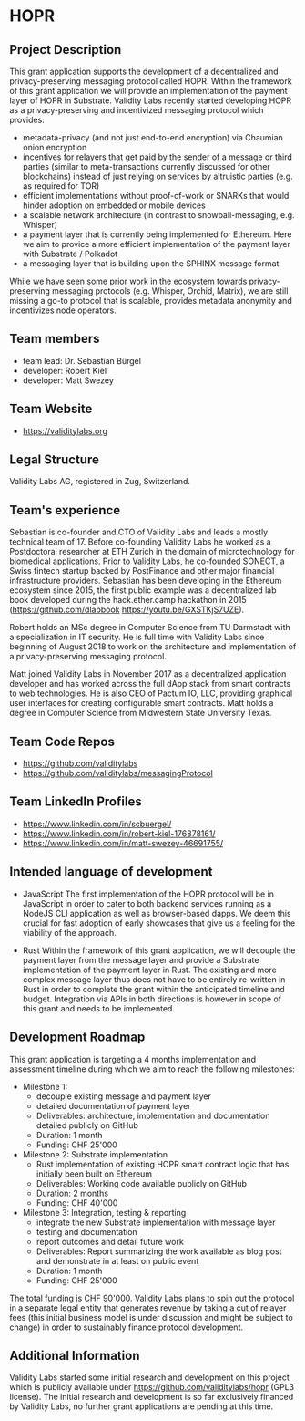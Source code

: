 # HOPR

## Project Description
This grant application supports the development of a decentralized and privacy-preserving messaging protocol called HOPR. Within the framework of this grant application we will provide an implementation of the payment layer of HOPR in Substrate. Validity Labs recently started developing HOPR as a privacy-preserving and incentivized messaging protocol which provides:
* metadata-privacy (and not just end-to-end encryption) via Chaumian onion encryption
* incentives for relayers that get paid by the sender of a message or third parties (similar to meta-transactions currently discussed for other blockchains) instead of just relying on services by altruistic parties (e.g. as required for TOR)
* efficient implementations without proof-of-work or SNARKs that would hinder adoption on embedded or mobile devices
* a scalable network architecture (in contrast to snowball-messaging, e.g. Whisper)
* a payment layer that is currently being implemented for Ethereum. Here we aim to provice a more efficient implementation of the payment layer with Substrate / Polkadot
* a messaging layer that is building upon the SPHINX message format

While we have seen some prior work in the ecosystem towards privacy-preserving messaging protocols (e.g. Whisper, Orchid, Matrix), we are still missing a go-to protocol that is scalable, provides metadata anonymity and incentivizes node operators.

## Team members
* team lead: Dr. Sebastian Bürgel
* developer: Robert Kiel
* developer: Matt Swezey

## Team Website	
* https://validitylabs.org

## Legal Structure 
Validity Labs AG, registered in Zug, Switzerland.

## Team's experience
Sebastian is co-founder and CTO of Validity Labs and leads a mostly technical team of 17. Before co-founding Validity Labs he worked as a Postdoctoral researcher at ETH Zurich in the domain of microtechnology for biomedical applications. Prior to Validity Labs, he co-founded SONECT, a Swiss fintech startup backed by PostFinance and other major financial infrastructure providers. Sebastian has been developing in the Ethereum ecosystem since 2015, the first public example was a decentralized lab book developed during the hack.ether.camp hackathon in 2015 (https://github.com/dlabbook https://youtu.be/GXSTKjS7UZE).

Robert holds an MSc degree in Computer Science from TU Darmstadt with a specialization in IT security. He is full time with Validity Labs since beginning of August 2018 to work on the architecture and implementation of a privacy-preserving messaging protocol.

Matt joined Validity Labs in November 2017 as a decentralized application developer and has worked across the full dApp stack from smart contracts to web technologies. He is also CEO of Pactum IO, LLC, providing graphical user interfaces for creating configurable smart contracts. Matt holds a degree in Computer Science from Midwestern State University Texas.

## Team Code Repos
* https://github.com/validitylabs
* https://github.com/validitylabs/messagingProtocol

## Team LinkedIn Profiles
* https://www.linkedin.com/in/scbuergel/
* https://www.linkedin.com/in/robert-kiel-176878161/
* https://www.linkedin.com/in/matt-swezey-46691755/

## Intended language of development
* JavaScript
The first implementation of the HOPR protocol will be in JavaScript in order to cater to both backend services running as a NodeJS CLI application as well as browser-based dapps. We deem this crucial for fast adoption of early showcases that give us a feeling for the viability of the approach.

* Rust
Within the framework of this grant application, we will decouple the payment layer from the message layer and provide a Substrate implementation of the payment layer in Rust. The existing and more complex message layer thus does not have to be entirely re-written in Rust in order to complete the grant within the anticipated timeline and budget. Integration via APIs in both directions is however in scope of this grant and needs to be implemented.

## Development Roadmap
This grant application is targeting a 4 months implementation and assessment timeline during which we aim to reach the following milestones:
* Milestone 1: 
   * decouple existing message and payment layer
   * detailed documentation of payment layer
   * Deliverables: architecture, implementation and documentation detailed publicly on GitHub
   * Duration: 1 month
   * Funding: CHF 25'000
* Milestone 2: Substrate implementation
   * Rust implementation of existing HOPR smart contract logic that has initially been built on Ethereum
   * Deliverables: Working code available publicly on GitHub
   * Duration: 2 months
   * Funding: CHF 40'000
* Milestone 3: Integration, testing & reporting
   * integrate the new Substrate implementation with message layer
   * testing and documentation
   * report outcomes and detail future work
   * Deliverables: Report summarizing the work available as blog post and demonstrate in at least on public event
   * Duration: 1 month
   * Funding: CHF 25'000

The total funding is CHF 90'000. Validity Labs plans to spin out the protocol in a separate legal entity that generates revenue by taking a cut of relayer fees (this initial business model is under discussion and might be subject to change) in order to sustainably finance protocol development.

## Additional Information
Validity Labs started some initial research and development on this project which is publicly available under https://github.com/validitylabs/hopr (GPL3 license). The initial research and development is so far exclusively financed by Validity Labs, no further grant applications are pending at this time.
